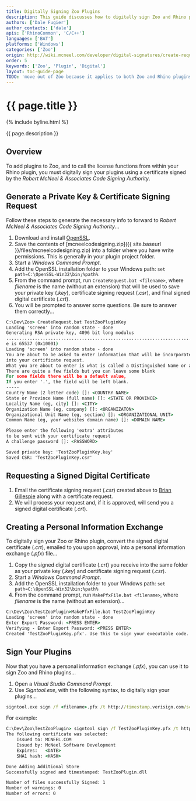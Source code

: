 ```yaml
---
title: Digitally Signing Zoo Plugins
description: This guide discusses how to digitally sign Zoo and Rhino plugins.
authors: ['Dale Fugier']
author_contacts: ['dale']
apis: ['RhinoCommon', 'C/C++']
languages: ['BAT']
platforms: ['Windows']
categories: ['Zoo']
origin: http://wiki.mcneel.com/developer/digital-signatures/create-request
order: 5
keywords: ['Zoo', 'Plugin', 'Digital']
layout: toc-guide-page
TODO: 'move out of Zoo because it applies to both Zoo and Rhino plugins'
---
```


# {{ page.title }}

{% include byline.html %}

{{ page.description }}

## Overview

To add plugins to Zoo, and to call the license functions from within your Rhino plugin, you must digitally sign your plugins using a certificate signed by the *Robert McNeel & Associates Code Signing Authority*.

## Generate a Private Key & Certificate Signing Request

Follow these steps to generate the necessary info to forward to *Robert McNeel & Associates Code Signing Authority*...

1. Download and install [OpenSSL](https://www.openssl.org/source/).
1. Save the contents of <a href="{{ site.baseurl }}/files/mcneelcodesigning.zip"><span class="glyphicon glyphicon-download"></span></a> [mcneelcodesigning.zip]({{ site.baseurl }}/files/mcneelcodesigning.zip) into a folder where you have write permissions. This is generally in your plugin project folder.
1. Start a *Windows Command Prompt*.
1. Add the OpenSSL installation folder to your Windows path: `set path=C:\OpenSSL-Win32\bin;%path%`
1. From the command prompt, run `CreateRequest.bat <filename>`, where *filename* is the name (without an extension) that will be used to save your private key (*.key*), certificate signing request (*.csr*), and final signed digital certificate (*.crt*).
1. You will be prompted to answer some questions.  Be sure to answer them correctly...

```cmd
C:\Dev\Zoo> CreateRequest.bat TestZooPluginKey
Loading 'screen' into random state - done
Generating RSA private key, 4096 bit long modulus
................................................................................
e is 65537 (0x10001)
Loading 'screen' into random state - done
You are about to be asked to enter information that will be incorporated
into your certificate request.
What you are about to enter is what is called a Distinguished Name or a DN.
There are quite a few fields but you can leave some blank
For some fields there will be a default value,
If you enter '.', the field will be left blank.
-----
Country Name (2 letter code) []: <COUNTRY NAME>
State or Province Name (full name) []: <STATE OR PROVINCE>
Locality Name (eg, city) []: <CITY>
Organization Name (eg, company) []: <ORGANIZATON>
Organizational Unit Name (eg, section) []: <ORGANIZATIONAL UNIT>
Common Name (eg, your websites domain name) []: <DOMAIN NAME>

Please enter the following 'extra' attributes
to be sent with your certificate request
A challenge password []: <PASSWORD>

Saved private key: 'TestZooPluginKey.key'
Saved CSR: 'TestZooPluginKey.csr'
```

## Requesting a Signed Digital Certificate

1. Email the certificate signing request (*.csr*) created above to <a href="mailto:brian@mcneel.com"><span class="glyphicon glyphicon-envelope"></span></a> [Brian Gillespie](mailto:brian@mcneel.com) along with a certificate request.
1. We will process your request and, if it is approved, will send you a signed digital certificate (*.crt*).

## Creating a Personal Information Exchange

To digitally sign your Zoo or Rhino plugin, convert the signed digital certificate (*.crt*), emailed to you upon approval, into a personal information exchange (*.pfx*) file...

1. Copy the signed digital certificate (*.crt*) you receive into the same folder as your private key (*.key*) and certificate signing request (*.csr*).
1. Start a *Windows Command Prompt*.
1. Add the OpenSSL installation folder to your Windows path: `set path=C:\OpenSSL-Win32\bin;%path%`
1. From the command prompt, run `MakePfxFile.bat <filename>`, where *filename* is the name (without an extension)...

```cmd
C:\Dev\Zoo\TestZooPlugin>MakePfxFile.bat TestZooPluginKey
Loading 'screen' into random state - done
Enter Export Password: <PRESS ENTER>
Verifying - Enter Export Password: <PRESS ENTER>
Created 'TestZooPluginKey.pfx'. Use this to sign your executable code.
```

## Sign Your Plugins

Now that you have a personal information exchange (*.pfx*), you can use it to sign Zoo and Rhino plugins...

1. Open a *Visual Studio Command Prompt*.
1. Use *Signtool.exe*, with the following syntax, to digitally sign your plugins...

```cmd
signtool.exe sign /f <filename>.pfx /t http://timestamp.verisign.com/scripts/timstamp.dll /v <plugin>
```

For example:

```cmd
C:\Dev\Zoo\TestZooPlugin> signtool sign /f TestZooPluginKey.pfx /t http://timestamp.verisign.com/scripts/timstamp.dll /v TestZooPlugin.dll
The following certificate was selected:
    Issued to: MCNEEL.COM
    Issued by: McNeel Software Development
    Expires:   <DATE>
    SHA1 hash: <HASH>

Done Adding Additional Store
Successfully signed and timestamped: TestZooPlugin.dll

Number of files successfully Signed: 1
Number of warnings: 0
Number of errors: 0
```
